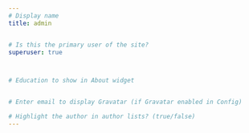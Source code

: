 ```yaml
---
# Display name
title: admin


# Is this the primary user of the site?
superuser: true



# Education to show in About widget


# Enter email to display Gravatar (if Gravatar enabled in Config)

# Highlight the author in author lists? (true/false)
---
```

